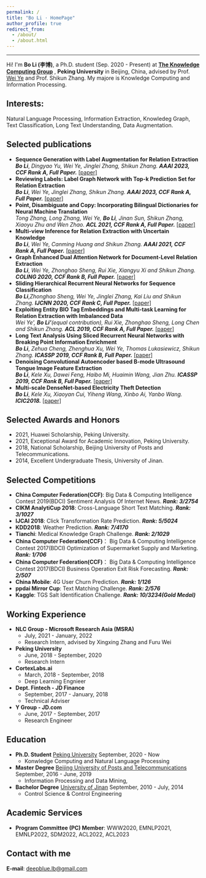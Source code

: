 ```yaml
---
permalink: /
title: "Bo Li · HomePage"
author_profile: true
redirect_from: 
  - /about/
  - /about.html
---
```


------
Hi! I'm **Bo Li (李博)**, a Ph.D. student (Sep. 2020 - Present) at [**The Knowledge Computing Group**](https://se.pku.edu.cn/kcg/) , **Peking University** in Beijing, China, advised by Prof. [Wei Ye](https://se.pku.edu.cn/kcl/weiye/) and Prof. Shikun Zhang.
My majore is Knowledge Computing and Information Processing. 

**Interests:** 
------
Natural Language Processing, Information Extraction, Knowledeg Graph, Text Classification, Long Text Understanding, Data Augmentation. 

**Selected publications**
------
* **Sequence Generation with Label Augmentation for Relation Extraction**  
***Bo Li***, *Dingyao Yu, Wei Ye, Jinglei Zhang, Shikun Zhang.* ***AAAI 2023, CCF Rank A, Full Paper.*** [[paper]]()
* **Reviewing Labels: Label Graph Network with Top-k Prediction Set for Relation Extraction**  
***Bo Li***, *Wei Ye, Jinglei Zhang, Shikun Zhang.* ***AAAI 2023, CCF Rank A, Full Paper.*** [[paper]]()
* **Point, Disambiguate and Copy: Incorporating Bilingual Dictionaries for Neural Machine Translation**  
*Tong Zhang, Long Zhang, Wei Ye, **Bo Li**, Jinan Sun, Shikun Zhang, Xiaoyu Zhu and Wen Zhao.* ***ACL 2021, CCF Rank A, Full Paper.*** [[paper]](https://aclanthology.org/2021.acl-long.307/)
* **Multi-view Inference for Relation Extraction with Uncertain Knowledge**  
***Bo Li***, *Wei Ye, Canming Huang and Shikun Zhang.* ***AAAI 2021, CCF Rank A, Full Paper.*** [[paper]](https://ojs.aaai.org/index.php/AAAI/article/view/17563)
* **Graph Enhanced Dual Attention Network for Document-Level Relation Extraction**  
***Bo Li***, *Wei Ye, Zhonghao Sheng, Rui Xie, Xiangyu Xi and Shikun Zhang.* ***COLING 2020, CCF Rank B, Full Paper.*** [[paper]](https://www.aclweb.org/anthology/2020.coling-main.136/)
* **Sliding Hierarchical Recurrent Neural Networks for Sequence Classification**  
***Bo Li***,*Zhonghao Sheng, Wei Ye, Jinglei Zhang, Kai Liu and Shikun Zhang.* ***IJCNN 2020, CCF Rank C, Full Paper.*** [[paper]](https://ieeexplore.ieee.org/abstract/document/9207626)
* **Exploiting Entity BIO Tag Embeddings and Multi-task Learning for Relation Extraction with Imbalanced Data**  
*Wei Ye', **Bo Li'**(equal contribution), Rui Xie, Zhonghao Sheng, Long Chen and Shikun Zhang.* ***ACL 2019, CCF Rank A, Full Paper.*** [[paper]](https://www.aclweb.org/anthology/P19-1130.pdf)
* **Long Text Analysis Using Sliced Recurrent Neural Networks with Breaking Point Information Enrichment**  
***Bo Li***, *Zehua Cheng, Zhenghua Xu, Wei Ye, Thomas Lukasiewicz, Shikun Zhang.* ***ICASSP 2019, CCF Rank B, Full Paper.*** [[paper]](https://ieeexplore.ieee.org/abstract/document/8683812)
* **Denoising Convolutional Autoencoder based B-mode Ultrasound Tongue Image Feature Extraction**  
***Bo Li***, *Kele Xu, Dawei Feng, Haibo Mi, Huaimin Wang, Jian Zhu.* ***ICASSP 2019, CCF Rank B, Full Paper.*** [[paper]](https://ieeexplore.ieee.org/abstract/document/8682806)
* **Multi-scale DenseNet-based Electricity Theft Detection**  
***Bo Li***, *Kele Xu, Xiaoyan Cui, Yiheng Wang, Xinbo Ai, Yanbo Wang.* ***ICIC2018.*** [[paper]](https://link.springer.com/chapter/10.1007%2F978-3-319-95930-6_17)


**Selected Awards and Honors**
------
* 2021, Huawei Scholarship, Peking University.
* 2021, Exceptional Award for Academic Innovation, Peking University.
* 2018, National Scholarship, Beijing University of Posts and Telecommunications.
* 2014, Excellent Undergraduate Thesis, University of Jinan.

**Selected Competitions**
------
* **China Computer Federation(CCF)**: Big Data & Computing Intelligence Contest 2019(BDCI)  Sentiment Analysis Of Internet News.  ***Rank: 3/2754***  
* **CIKM AnalytiCup 2018**:  Cross-Language Short Text Matching.  ***Rank: 3/1027***
* **IJCAI 2018**:  Click Transformation Rate Prediction.  ***Rank: 5/5024***
* **KDD2018**:  Weather Prediction.  ***Rank: 7/4170***
* **Tianchi**:  Medical Knowledge Graph Challenge.  ***Rank: 2/1029***
* **China Computer Federation(CCF)**： Big Data & Computing Intelligence Contest 2017(BDCI) Optimization of Supermarket Supply and Marketing.  ***Rank: 1/706***
* **China Computer Federation(CCF)**： Big Data & Computing Intelligence Contest 2017(BDCI) Business Operation Exit Risk Forecasting.  ***Rank: 2/507***
* **China Mobile**: 4G User Churn Prediction.   ***Rank: 1/126***
* **ppdai Mirror Cup**: Text Matching Challenge.   ***Rank: 2/576***
* **Kaggle**:  TGS Salt Identification Challenge.  ***Rank: 10/3234(Gold Medal)***

**Working Experience**
------
* **NLC Group - Microsoft Research Asia (MSRA)** 
  * July, 2021 - January, 2022 
  * Research Intern, advised by Xingxing Zhang and Furu Wei
* **Peking University**
  * June, 2018 - September, 2020
  * Research Intern
* **CortexLabs.ai**   
  * March, 2018 - September, 2018
  * Deep Learning Engnieer
* **Dept. Fintech - JD Finance**   
  * September, 2017 - January, 2018
  * Technical Adviser
* **Y Group - JD.com**   
  * June, 2017 - September, 2017
  * Research Engineer

**Education**
------
* **Ph.D. Student** [Peking University](https://www.pku.edu.cn/)    September, 2020 - Now  
  - Konwledge Computing and Natural Language Processing
* **Master Degree**  [Beijing University of Posts and Telecommunications](https://www.bupt.edu.cn/)   September, 2016 - June, 2019  
  - Information Processing and Data Mining,  
* **Bachelor Degree** [University of Jinan](http://www.ujn.edu.cn/)   September, 2010 - July, 2014  
  - Control Science & Control Engineering 
 
 
**Academic Services**
------
* **Program Committee (PC) Member**: WWW2020, EMNLP2021, EMNLP2022, SDM2022, ACL2022, ACL2023


**Contact with me**
------
**E-mail**: deepblue.lb@gmail.com  
